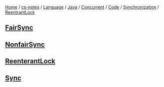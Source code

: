 [Home](https://mengxianbin.github.io) /
[cs-notes](https://mengxianbin.github.io/cs-notes/site) /
[Language](https://mengxianbin.github.io/cs-notes/site/Language) /
[Java](https://mengxianbin.github.io/cs-notes/site/Language/Java) /
[Concurrent](https://mengxianbin.github.io/cs-notes/site/Language/Java/Concurrent) /
[Code](https://mengxianbin.github.io/cs-notes/site/Language/Java/Concurrent/Code) /
[Synchronization](https://mengxianbin.github.io/cs-notes/site/Language/Java/Concurrent/Code/Synchronization) /
[ReentrantLock](https://mengxianbin.github.io/cs-notes/site/Language/Java/Concurrent/Code/Synchronization/ReentrantLock)

## [FairSync](https://mengxianbin.github.io/cs-notes/site/Language/Java/Concurrent/Code/Synchronization/ReentrantLock/FairSync)

## [NonfairSync](https://mengxianbin.github.io/cs-notes/site/Language/Java/Concurrent/Code/Synchronization/ReentrantLock/NonfairSync)

## [ReenterantLock](https://mengxianbin.github.io/cs-notes/site/Language/Java/Concurrent/Code/Synchronization/ReentrantLock/ReenterantLock)

## [Sync](https://mengxianbin.github.io/cs-notes/site/Language/Java/Concurrent/Code/Synchronization/ReentrantLock/Sync)
